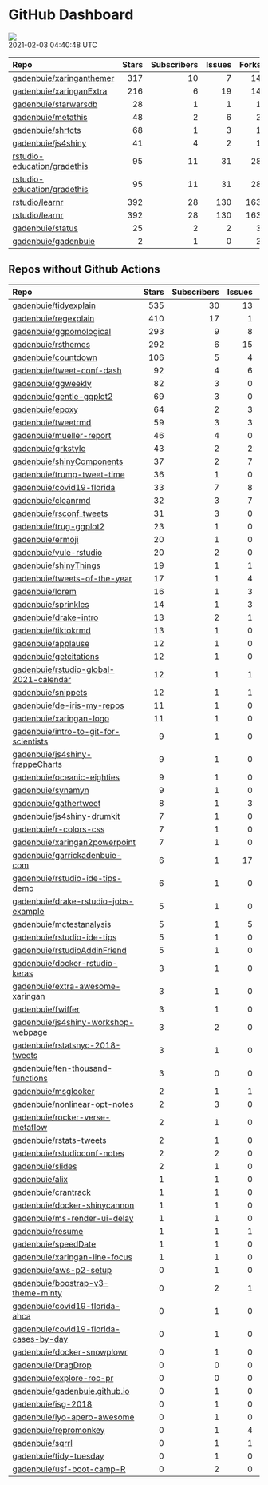 GitHub Dashboard
================

![](https://github.com/gadenbuie/status/workflows/Render%20Status/badge.svg)  
2021-02-03 04:40:48 UTC

| Repo                                                                          | Stars | Subscribers | Issues | Forks | Status                                                                                                                                                       | Commit                                                                                                                                                                                        |
| :---------------------------------------------------------------------------- | ----: | ----------: | -----: | ----: | :----------------------------------------------------------------------------------------------------------------------------------------------------------- | :-------------------------------------------------------------------------------------------------------------------------------------------------------------------------------------------- |
| [gadenbuie/xaringanthemer](https://github.com/gadenbuie/xaringanthemer)       |   317 |          10 |      7 |    14 | [![](https://github.com/gadenbuie/xaringanthemer/workflows/tic/badge.svg)](https://github.com/gadenbuie/xaringanthemer/actions/runs/532820917)               | <a href="https://github.com/gadenbuie/xaringanthemer/commit/f2edaf0f256cb88171c80f26a1829e5fde4a274c" title="[ci] Dispatch events to gadenbuie/status">f2edaf</a>                             |
| [gadenbuie/xaringanExtra](https://github.com/gadenbuie/xaringanExtra)         |   216 |           6 |     19 |    14 | [![](https://github.com/gadenbuie/xaringanExtra/workflows/tic/badge.svg)](https://github.com/gadenbuie/xaringanExtra/actions/runs/532806132)                 | <a href="https://github.com/gadenbuie/xaringanExtra/commit/93429efefb268a4df2f43935304a8f781f73ece8" title="[ci] tic::update_tic() and add status update step">93429e</a>                     |
| [gadenbuie/starwarsdb](https://github.com/gadenbuie/starwarsdb)               |    28 |           1 |      1 |     1 | [![](https://github.com/gadenbuie/starwarsdb/workflows/tic/badge.svg)](https://github.com/gadenbuie/starwarsdb/actions/runs/532791467)                       | <a href="https://github.com/gadenbuie/starwarsdb/commit/bb52cb21155b280aa92cdd86de3c1c7b32e816bf" title="[ci] tic::update_tic() and add status update step">bb52cb</a>                        |
| [gadenbuie/metathis](https://github.com/gadenbuie/metathis)                   |    48 |           2 |      6 |     2 | [![](https://github.com/gadenbuie/metathis/workflows/tic/badge.svg)](https://github.com/gadenbuie/metathis/actions/runs/526611811)                           | <a href="https://github.com/gadenbuie/metathis/commit/ea26bc9f4abe3a1abf9ea051ed2e7ae21143794e" title="[ci] tic::update_tic() and add status update step">ea26bc</a>                          |
| [gadenbuie/shrtcts](https://github.com/gadenbuie/shrtcts)                     |    68 |           1 |      3 |     1 | [![](https://github.com/gadenbuie/shrtcts/workflows/tic/badge.svg)](https://github.com/gadenbuie/shrtcts/actions/runs/526614402)                             | <a href="https://github.com/gadenbuie/shrtcts/commit/c2103728f2b73619d9eebf48f2cf62605d53972f" title="[ci] tic::update_tic() and add status update step">c21037</a>                           |
| [gadenbuie/js4shiny](https://github.com/gadenbuie/js4shiny)                   |    41 |           4 |      2 |     1 | [![](https://github.com/gadenbuie/js4shiny/workflows/tic/badge.svg)](https://github.com/gadenbuie/js4shiny/actions/runs/526629629)                           | <a href="https://github.com/gadenbuie/js4shiny/commit/280ed148f678103c91a3ece2f6a2986bffd2fea1" title="[ci] tic::update_tic() and add status update step">280ed1</a>                          |
| [rstudio-education/gradethis](https://github.com/rstudio-education/gradethis) |    95 |          11 |     31 |    28 | [![](https://github.com/rstudio-education/gradethis/workflows/R-CMD-check/badge.svg)](https://github.com/rstudio-education/gradethis/actions/runs/531476763) | <a href="https://github.com/rstudio-education/gradethis/commit/486201184535c8e4008ae479d36e08d364da2f5f" title="Use unpiped submission in detect_mistakes() where possible (#192)">486201</a> |
| [rstudio-education/gradethis](https://github.com/rstudio-education/gradethis) |    95 |          11 |     31 |    28 | [![](https://github.com/rstudio-education/gradethis/workflows/pkgdown/badge.svg)](https://github.com/rstudio-education/gradethis/actions/runs/531476770)     | <a href="https://github.com/rstudio-education/gradethis/commit/486201184535c8e4008ae479d36e08d364da2f5f" title="Use unpiped submission in detect_mistakes() where possible (#192)">486201</a> |
| [rstudio/learnr](https://github.com/rstudio/learnr)                           |   392 |          28 |    130 |   163 | [![](https://github.com/rstudio/learnr/workflows/R-CMD-check/badge.svg)](https://github.com/rstudio/learnr/actions/runs/531983181)                           | <a href="https://github.com/rstudio/learnr/commit/7a147415a400756a1288e2f9488d2eb27600999f" title="Update data-raw/i18n_translations.yml">7a1474</a>                                          |
| [rstudio/learnr](https://github.com/rstudio/learnr)                           |   392 |          28 |    130 |   163 | [![](https://github.com/rstudio/learnr/workflows/Render%20docs/badge.svg)](https://github.com/rstudio/learnr/actions/runs/488970946)                         | <a href="https://github.com/rstudio/learnr/commit/b36e840c338f5840185e6fca4a99c25fa899d57f" title="Optionally reveal (or hide) exercise solution (#470)">b36e84</a>                           |
| [gadenbuie/status](https://github.com/gadenbuie/status)                       |    25 |           2 |      2 |     3 | [![](https://github.com/gadenbuie/status/workflows/Render%20Status/badge.svg)](https://github.com/gadenbuie/status/actions/runs/532839310)                   | <a href="https://github.com/gadenbuie/status/commit/b76c31eb690fd427e3b65619b97fca515e1f21e1" title="[status] 2021-02-03 04:29:15 UTC">b76c31</a>                                             |
| [gadenbuie/gadenbuie](https://github.com/gadenbuie/gadenbuie)                 |     2 |           1 |      0 |     2 | [![](https://github.com/gadenbuie/gadenbuie/workflows/Metrics/badge.svg)](https://github.com/gadenbuie/gadenbuie/actions/runs/532811068)                     | <a href="https://github.com/gadenbuie/gadenbuie/commit/333f5444c26f6b0dec241f873326874568c8d878" title="Update github-metrics.svg - [Skip GitHub Action]">333f54</a>                          |

## Repos without Github Actions

| Repo                                                                                                | Stars | Subscribers | Issues | Forks |
| :-------------------------------------------------------------------------------------------------- | ----: | ----------: | -----: | ----: |
| [gadenbuie/tidyexplain](https://github.com/gadenbuie/tidyexplain)                                   |   535 |          30 |     13 |    93 |
| [gadenbuie/regexplain](https://github.com/gadenbuie/regexplain)                                     |   410 |          17 |      1 |    21 |
| [gadenbuie/ggpomological](https://github.com/gadenbuie/ggpomological)                               |   293 |           9 |      8 |    17 |
| [gadenbuie/rsthemes](https://github.com/gadenbuie/rsthemes)                                         |   292 |           6 |     15 |    18 |
| [gadenbuie/countdown](https://github.com/gadenbuie/countdown)                                       |   106 |           5 |      4 |     8 |
| [gadenbuie/tweet-conf-dash](https://github.com/gadenbuie/tweet-conf-dash)                           |    92 |           4 |      6 |    52 |
| [gadenbuie/ggweekly](https://github.com/gadenbuie/ggweekly)                                         |    82 |           3 |      0 |     8 |
| [gadenbuie/gentle-ggplot2](https://github.com/gadenbuie/gentle-ggplot2)                             |    69 |           3 |      0 |    13 |
| [gadenbuie/epoxy](https://github.com/gadenbuie/epoxy)                                               |    64 |           2 |      3 |     3 |
| [gadenbuie/tweetrmd](https://github.com/gadenbuie/tweetrmd)                                         |    59 |           3 |      3 |     4 |
| [gadenbuie/mueller-report](https://github.com/gadenbuie/mueller-report)                             |    46 |           4 |      0 |    26 |
| [gadenbuie/grkstyle](https://github.com/gadenbuie/grkstyle)                                         |    43 |           2 |      2 |     6 |
| [gadenbuie/shinyComponents](https://github.com/gadenbuie/shinyComponents)                           |    37 |           2 |      7 |     3 |
| [gadenbuie/trump-tweet-time](https://github.com/gadenbuie/trump-tweet-time)                         |    36 |           1 |      0 |     0 |
| [gadenbuie/covid19-florida](https://github.com/gadenbuie/covid19-florida)                           |    33 |           7 |      8 |     9 |
| [gadenbuie/cleanrmd](https://github.com/gadenbuie/cleanrmd)                                         |    32 |           3 |      7 |     1 |
| [gadenbuie/rsconf\_tweets](https://github.com/gadenbuie/rsconf_tweets)                              |    31 |           3 |      0 |    13 |
| [gadenbuie/trug-ggplot2](https://github.com/gadenbuie/trug-ggplot2)                                 |    23 |           1 |      0 |     5 |
| [gadenbuie/ermoji](https://github.com/gadenbuie/ermoji)                                             |    20 |           1 |      0 |     1 |
| [gadenbuie/yule-rstudio](https://github.com/gadenbuie/yule-rstudio)                                 |    20 |           2 |      0 |     8 |
| [gadenbuie/shinyThings](https://github.com/gadenbuie/shinyThings)                                   |    19 |           1 |      1 |     2 |
| [gadenbuie/tweets-of-the-year](https://github.com/gadenbuie/tweets-of-the-year)                     |    17 |           1 |      4 |     2 |
| [gadenbuie/lorem](https://github.com/gadenbuie/lorem)                                               |    16 |           1 |      3 |     1 |
| [gadenbuie/sprinkles](https://github.com/gadenbuie/sprinkles)                                       |    14 |           1 |      3 |     0 |
| [gadenbuie/drake-intro](https://github.com/gadenbuie/drake-intro)                                   |    13 |           2 |      1 |     4 |
| [gadenbuie/tiktokrmd](https://github.com/gadenbuie/tiktokrmd)                                       |    13 |           1 |      0 |     0 |
| [gadenbuie/applause](https://github.com/gadenbuie/applause)                                         |    12 |           1 |      0 |     1 |
| [gadenbuie/getcitations](https://github.com/gadenbuie/getcitations)                                 |    12 |           1 |      0 |     3 |
| [gadenbuie/rstudio-global-2021-calendar](https://github.com/gadenbuie/rstudio-global-2021-calendar) |    12 |           1 |      1 |     3 |
| [gadenbuie/snippets](https://github.com/gadenbuie/snippets)                                         |    12 |           1 |      1 |     6 |
| [gadenbuie/de-iris-my-repos](https://github.com/gadenbuie/de-iris-my-repos)                         |    11 |           1 |      0 |     0 |
| [gadenbuie/xaringan-logo](https://github.com/gadenbuie/xaringan-logo)                               |    11 |           1 |      0 |     8 |
| [gadenbuie/intro-to-git-for-scientists](https://github.com/gadenbuie/intro-to-git-for-scientists)   |     9 |           1 |      0 |     1 |
| [gadenbuie/js4shiny-frappeCharts](https://github.com/gadenbuie/js4shiny-frappeCharts)               |     9 |           1 |      0 |     3 |
| [gadenbuie/oceanic-eighties](https://github.com/gadenbuie/oceanic-eighties)                         |     9 |           1 |      0 |     3 |
| [gadenbuie/synamyn](https://github.com/gadenbuie/synamyn)                                           |     9 |           1 |      0 |     0 |
| [gadenbuie/gathertweet](https://github.com/gadenbuie/gathertweet)                                   |     8 |           1 |      3 |     2 |
| [gadenbuie/js4shiny-drumkit](https://github.com/gadenbuie/js4shiny-drumkit)                         |     7 |           1 |      0 |     1 |
| [gadenbuie/r-colors-css](https://github.com/gadenbuie/r-colors-css)                                 |     7 |           1 |      0 |     2 |
| [gadenbuie/xaringan2powerpoint](https://github.com/gadenbuie/xaringan2powerpoint)                   |     7 |           1 |      0 |     1 |
| [gadenbuie/garrickadenbuie-com](https://github.com/gadenbuie/garrickadenbuie-com)                   |     6 |           1 |     17 |     4 |
| [gadenbuie/rstudio-ide-tips-demo](https://github.com/gadenbuie/rstudio-ide-tips-demo)               |     6 |           1 |      0 |     2 |
| [gadenbuie/drake-rstudio-jobs-example](https://github.com/gadenbuie/drake-rstudio-jobs-example)     |     5 |           1 |      0 |     0 |
| [gadenbuie/mctestanalysis](https://github.com/gadenbuie/mctestanalysis)                             |     5 |           1 |      5 |     2 |
| [gadenbuie/rstudio-ide-tips](https://github.com/gadenbuie/rstudio-ide-tips)                         |     5 |           1 |      0 |     2 |
| [gadenbuie/rstudioAddinFriend](https://github.com/gadenbuie/rstudioAddinFriend)                     |     5 |           1 |      0 |     1 |
| [gadenbuie/docker-rstudio-keras](https://github.com/gadenbuie/docker-rstudio-keras)                 |     3 |           1 |      0 |     1 |
| [gadenbuie/extra-awesome-xaringan](https://github.com/gadenbuie/extra-awesome-xaringan)             |     3 |           1 |      0 |     0 |
| [gadenbuie/fwiffer](https://github.com/gadenbuie/fwiffer)                                           |     3 |           1 |      0 |     0 |
| [gadenbuie/js4shiny-workshop-webpage](https://github.com/gadenbuie/js4shiny-workshop-webpage)       |     3 |           2 |      0 |     5 |
| [gadenbuie/rstatsnyc-2018-tweets](https://github.com/gadenbuie/rstatsnyc-2018-tweets)               |     3 |           1 |      0 |     0 |
| [gadenbuie/ten-thousand-functions](https://github.com/gadenbuie/ten-thousand-functions)             |     3 |           0 |      0 |     0 |
| [gadenbuie/msglooker](https://github.com/gadenbuie/msglooker)                                       |     2 |           1 |      1 |     0 |
| [gadenbuie/nonlinear-opt-notes](https://github.com/gadenbuie/nonlinear-opt-notes)                   |     2 |           3 |      0 |     3 |
| [gadenbuie/rocker-verse-metaflow](https://github.com/gadenbuie/rocker-verse-metaflow)               |     2 |           1 |      0 |     0 |
| [gadenbuie/rstats-tweets](https://github.com/gadenbuie/rstats-tweets)                               |     2 |           1 |      0 |     0 |
| [gadenbuie/rstudioconf-notes](https://github.com/gadenbuie/rstudioconf-notes)                       |     2 |           2 |      0 |     0 |
| [gadenbuie/slides](https://github.com/gadenbuie/slides)                                             |     2 |           1 |      0 |     3 |
| [gadenbuie/alix](https://github.com/gadenbuie/alix)                                                 |     1 |           1 |      0 |     0 |
| [gadenbuie/crantrack](https://github.com/gadenbuie/crantrack)                                       |     1 |           1 |      0 |     1 |
| [gadenbuie/docker-shinycannon](https://github.com/gadenbuie/docker-shinycannon)                     |     1 |           1 |      0 |     0 |
| [gadenbuie/ms-render-ui-delay](https://github.com/gadenbuie/ms-render-ui-delay)                     |     1 |           1 |      0 |     0 |
| [gadenbuie/resume](https://github.com/gadenbuie/resume)                                             |     1 |           1 |      1 |     0 |
| [gadenbuie/speedDate](https://github.com/gadenbuie/speedDate)                                       |     1 |           1 |      0 |     1 |
| [gadenbuie/xaringan-line-focus](https://github.com/gadenbuie/xaringan-line-focus)                   |     1 |           1 |      0 |     0 |
| [gadenbuie/aws-p2-setup](https://github.com/gadenbuie/aws-p2-setup)                                 |     0 |           1 |      0 |     0 |
| [gadenbuie/boostrap-v3-theme-minty](https://github.com/gadenbuie/boostrap-v3-theme-minty)           |     0 |           2 |      1 |     1 |
| [gadenbuie/covid19-florida-ahca](https://github.com/gadenbuie/covid19-florida-ahca)                 |     0 |           1 |      0 |     0 |
| [gadenbuie/covid19-florida-cases-by-day](https://github.com/gadenbuie/covid19-florida-cases-by-day) |     0 |           1 |      0 |     0 |
| [gadenbuie/docker-snowplowr](https://github.com/gadenbuie/docker-snowplowr)                         |     0 |           1 |      0 |     0 |
| [gadenbuie/DragDrop](https://github.com/gadenbuie/DragDrop)                                         |     0 |           0 |      0 |     0 |
| [gadenbuie/explore-roc-pr](https://github.com/gadenbuie/explore-roc-pr)                             |     0 |           0 |      0 |     0 |
| [gadenbuie/gadenbuie.github.io](https://github.com/gadenbuie/gadenbuie.github.io)                   |     0 |           1 |      0 |     0 |
| [gadenbuie/isg-2018](https://github.com/gadenbuie/isg-2018)                                         |     0 |           1 |      0 |     0 |
| [gadenbuie/iyo-apero-awesome](https://github.com/gadenbuie/iyo-apero-awesome)                       |     0 |           1 |      0 |     0 |
| [gadenbuie/repromonkey](https://github.com/gadenbuie/repromonkey)                                   |     0 |           1 |      4 |     0 |
| [gadenbuie/sqrrl](https://github.com/gadenbuie/sqrrl)                                               |     0 |           1 |      1 |     1 |
| [gadenbuie/tidy-tuesday](https://github.com/gadenbuie/tidy-tuesday)                                 |     0 |           1 |      0 |     0 |
| [gadenbuie/usf-boot-camp-R](https://github.com/gadenbuie/usf-boot-camp-R)                           |     0 |           2 |      0 |     2 |
